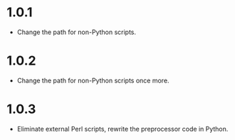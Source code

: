 # 1.0.1

- Change the path for non-Python scripts.


# 1.0.2

- Change the path for non-Python scripts once more.


# 1.0.3

- Eliminate external Perl scripts, rewrite the preprocessor code in Python.
